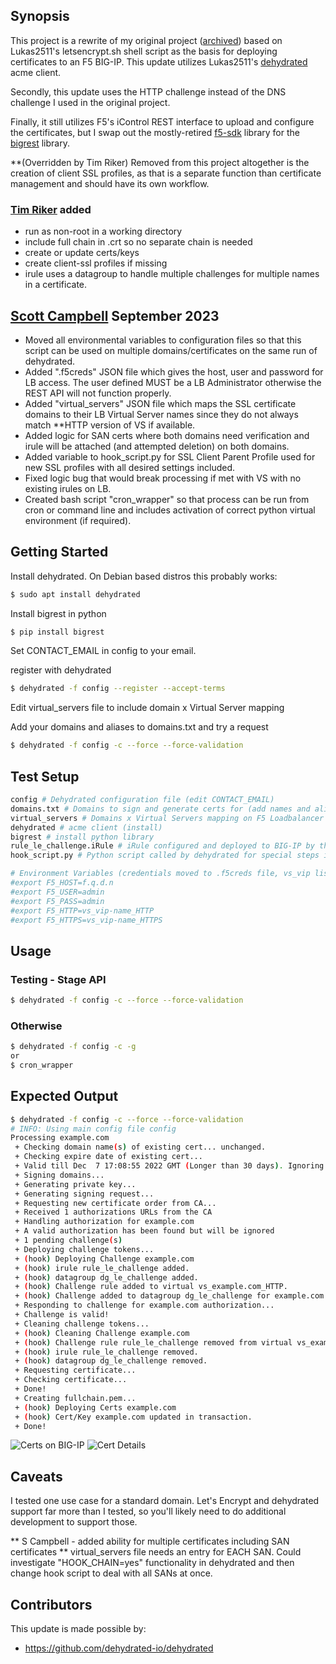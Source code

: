 ## Synopsis

This project is a rewrite of my original project ([archived](archive)) based on Lukas2511's letsencrypt.sh shell script 
as the basis for deploying certificates to an F5 BIG-IP. This update utilizes Lukas2511's 
[dehydrated](https://github.com/dehydrated-io/dehydrated)
acme client.

Secondly, this update uses the HTTP challenge instead of the DNS challenge I used in the original project.

Finally, it still utilizes F5's iControl REST interface to upload and configure the certificates, but I swap
out the mostly-retired [f5-sdk](https://github.com/f5networks/f5-common-python) library for the
[bigrest](https://github.com/leonardobdes/BIGREST) library.

**(Overridden by Tim Riker) Removed from this project altogether is the creation of client SSL profiles, as that is a separate function
than certificate management and should have its own workflow.

### [Tim Riker](https://rikers.org) added
* run as non-root in a working directory
* include full chain in .crt so no separate chain is needed
* create or update certs/keys
* create client-ssl profiles if missing
* irule uses a datagroup to handle multiple challenges for multiple names in a certificate.

## [Scott Campbell](https://github.com/ScottECampbell) September 2023

* Moved all environmental variables to configuration files so that this script can be used on multiple domains/certificates on the same run of dehydrated.
* Added ".f5creds" JSON file which gives the host, user and password for LB access.  The user defined MUST be a LB Administrator otherwise the REST API will not function properly.
* Added "virtual_servers" JSON file which maps the SSL certificate domains to their LB Virtual Server names since they do not always match **HTTP version of VS if available.
* Added logic for SAN certs where both domains need verification and irule will be attached (and attempted deletion) on both domains.
* Added variable to hook_script.py for SSL Client Parent Profile used for new SSL profiles with all desired settings included.
* Fixed logic bug that would break processing if met with VS with no existing irules on LB.
* Created bash script "cron_wrapper" so that process can be run from cron or command line and includes activation of correct python virtual environment (if required).

## Getting Started

Install dehydrated. On Debian based distros this probably works:

```bash
$ sudo apt install dehydrated
```

Install bigrest in python
```bash
$ pip install bigrest
```
Set CONTACT_EMAIL in config to your email.

register with dehydrated
```bash
$ dehydrated -f config --register --accept-terms
```

Edit virtual_servers file to include domain x Virtual Server mapping

Add your domains and aliases to domains.txt and try a request
```bash
$ dehydrated -f config -c --force --force-validation
```


## Test Setup
```bash
config # Dehydrated configuration file (edit CONTACT_EMAIL)
domains.txt # Domains to sign and generate certs for (add names and aliases)
virtual_servers # Domains x Virtual Servers mapping on F5 Loadbalancer
dehydrated # acme client (install)
bigrest # install python library
rule_le_challenge.iRule # iRule configured and deployed to BIG-IP by the hook script
hook_script.py # Python script called by dehydrated for special steps in the cert generation process

# Environment Variables (credentials moved to .f5creds file, vs_vip listings moved to virtual_servers file - S Campbell)
#export F5_HOST=f.q.d.n
#export F5_USER=admin
#export F5_PASS=admin
#export F5_HTTP=vs_vip-name_HTTP
#export F5_HTTPS=vs_vip-name_HTTPS
```
## Usage

### Testing - Stage API
```bash
$ dehydrated -f config -c --force --force-validation
```

### Otherwise
```bash
$ dehydrated -f config -c -g
or
$ cron_wrapper
```

## Expected Output

```bash
$ dehydrated -f config -c --force --force-validation
# INFO: Using main config file config
Processing example.com
 + Checking domain name(s) of existing cert... unchanged.
 + Checking expire date of existing cert...
 + Valid till Dec  7 17:08:55 2022 GMT (Longer than 30 days). Ignoring because renew was forced!
 + Signing domains...
 + Generating private key...
 + Generating signing request...
 + Requesting new certificate order from CA...
 + Received 1 authorizations URLs from the CA
 + Handling authorization for example.com
 + A valid authorization has been found but will be ignored
 + 1 pending challenge(s)
 + Deploying challenge tokens...
 + (hook) Deploying Challenge example.com
 + (hook) irule rule_le_challenge added.
 + (hook) datagroup dg_le_challenge added.
 + (hook) Challenge rule added to virtual vs_example.com_HTTP.
 + (hook) Challenge added to datagroup dg_le_challenge for example.com.
 + Responding to challenge for example.com authorization...
 + Challenge is valid!
 + Cleaning challenge tokens...
 + (hook) Cleaning Challenge example.com
 + (hook) Challenge rule rule_le_challenge removed from virtual vs_example.com_HTTP.
 + (hook) irule rule_le_challenge removed.
 + (hook) datagroup dg_le_challenge removed.
 + Requesting certificate...
 + Checking certificate...
 + Done!
 + Creating fullchain.pem...
 + (hook) Deploying Certs example.com
 + (hook) Cert/Key example.com updated in transaction.
 + Done!
```
![Certs on BIG-IP](img/le_certs_bigip.png)
![Cert Details](img/le_cert_details.png)

## Caveats
I tested one use case for a standard domain. Let's Encrypt and dehydrated support far more
than I tested, so you'll likely need to do additional development to support those.

** S Campbell - added ability for multiple certificates including SAN certificates 
** virtual_servers file needs an entry for EACH SAN. Could investigate "HOOK_CHAIN=yes" functionality in dehydrated and then change hook script to deal with all SANs at once.

## Contributors

This update is made possible by:

* https://github.com/dehydrated-io/dehydrated
